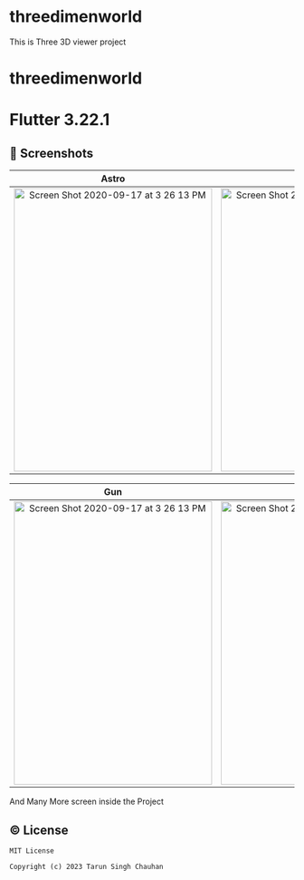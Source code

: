 # threedimenworld


This is Three 3D viewer project

# threedimenworld
# Flutter 3.22.1


## 📱 Screenshots


| Astro                                              |                                                   Buildozer                                      |
|:----------------------------------------------------------------------------------------------------------------------:|:--------------------------------------------------------------------------------------------------------------:|
| <img width="350" height="500" alt="Screen Shot 2020-09-17 at 3 26 13 PM" src="https://github.com/tarunchauhan97/threedimenworld/assets/30916033/a14f1df1-dd95-401f-a6cb-6d45383b8619">|<img width="350" height="500" alt="Screen Shot 2020-09-17 at 3 35 48 PM" src="https://github.com/tarunchauhan97/threedimenworld/assets/30916033/ad381de2-7660-49fd-a826-ed69a403c9a8">|



|  Gun                                        |                                                   Building                                  |
|:----------------------------------------------------------------------------------------------------------------------:|:--------------------------------------------------------------------------------------------------------------:|
| <img width="350" height="500" alt="Screen Shot 2020-09-17 at 3 26 13 PM" src="https://github.com/tarunchauhan97/threedimenworld/assets/30916033/99467445-4be1-49c2-8feb-1a803413bb19">|<img width="350" height="500" alt="Screen Shot 2020-09-17 at 3 35 48 PM" src="https://github.com/tarunchauhan97/threedimenworld/assets/30916033/90e7e1a7-eaaf-4b31-a39a-9971703c3f30">|



And Many More screen inside the Project

## © License 

```
MIT License

Copyright (c) 2023 Tarun Singh Chauhan
